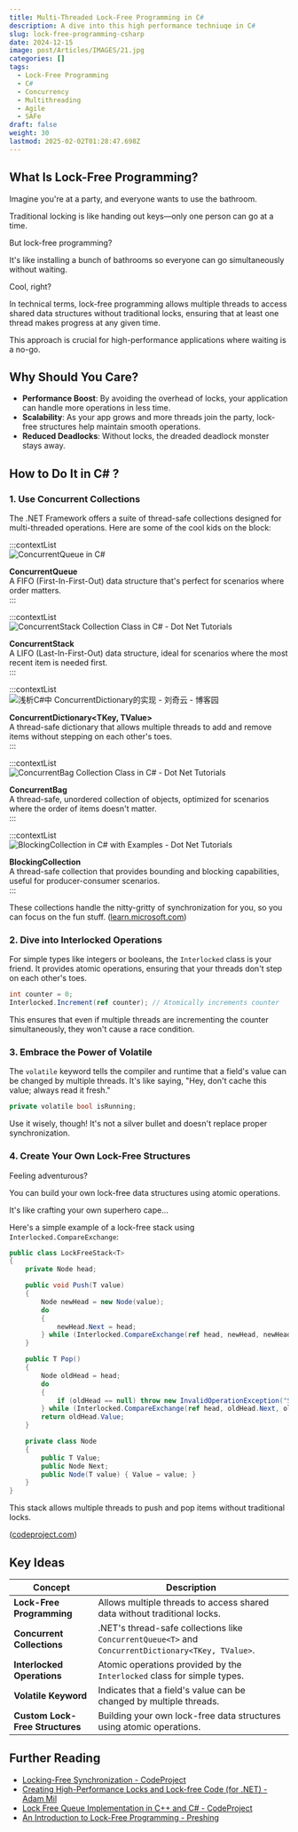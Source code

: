 ```yaml
---
title: Multi-Threaded Lock-Free Programming in C#
description: A dive into this high performance techniuqe in C#
slug: lock-free-programming-csharp
date: 2024-12-15
image: post/Articles/IMAGES/21.jpg
categories: []
tags:
  - Lock-Free Programming
  - C#
  - Concurrency
  - Multithreading
  - Agile
  - SAFe
draft: false
weight: 30
lastmod: 2025-02-02T01:28:47.698Z
---
```

## What Is Lock-Free Programming?

Imagine you're at a party, and everyone wants to use the bathroom.

Traditional locking is like handing out keys—only one person can go at a time.

But lock-free programming?

It's like installing a bunch of bathrooms so everyone can go simultaneously without waiting.

Cool, right?

In technical terms, lock-free programming allows multiple threads to access shared data structures without traditional locks, ensuring that at least one thread makes progress at any given time.

This approach is crucial for high-performance applications where waiting is a no-go.

## Why Should You Care?

* **Performance Boost**: By avoiding the overhead of locks, your application can handle more operations in less time.
* **Scalability**: As your app grows and more threads join the party, lock-free structures help maintain smooth operations.
* **Reduced Deadlocks**: Without locks, the dreaded deadlock monster stays away.

## How to Do It in C# ?

### 1. Use Concurrent Collections

The .NET Framework offers a suite of thread-safe collections designed for multi-threaded operations. Here are some of the cool kids on the block:

:::contextList\
![ConcurrentQueue in C#](https://tse1.mm.bing.net/th?id=OIP.jbAgT7UP1lX2po89SSKc4AHaD7\&pid=Api)

**ConcurrentQueue<T>**\
A FIFO (First-In-First-Out) data structure that's perfect for scenarios where order matters.\
:::

:::contextList\
![ConcurrentStack Collection Class in C# - Dot Net Tutorials](https://tse4.mm.bing.net/th?id=OIP.-P-gg6rrRkg-n91hHV8hHAHaIY\&pid=Api)

**ConcurrentStack<T>**\
A LIFO (Last-In-First-Out) data structure, ideal for scenarios where the most recent item is needed first.\
:::

:::contextList\
![浅析C#中 ConcurrentDictionary的实现 - 刘奇云 - 博客园](https://tse2.mm.bing.net/th?id=OIP.blPVH3m2slO70ZPuxAC43wHaEm\&pid=Api)

**ConcurrentDictionary\<TKey, TValue>**\
A thread-safe dictionary that allows multiple threads to add and remove items without stepping on each other's toes.\
:::

:::contextList\
![ConcurrentBag Collection Class in C# - Dot Net Tutorials](https://tse1.mm.bing.net/th?id=OIP.23ku2r-DJOmwgJRpPOphPQAAAA\&pid=Api)

**ConcurrentBag<T>**\
A thread-safe, unordered collection of objects, optimized for scenarios where the order of items doesn't matter.\
:::

:::contextList\
![BlockingCollection in C# with Examples - Dot Net Tutorials](https://tse2.mm.bing.net/th?id=OIP.aEa--r0iKyG7aZlMN3J0CAAAAA\&pid=Api)

**BlockingCollection<T>**\
A thread-safe collection that provides bounding and blocking capabilities, useful for producer-consumer scenarios.\
:::

These collections handle the nitty-gritty of synchronization for you, so you can focus on the fun stuff. ([learn.microsoft.com](https://learn.microsoft.com/en-us/dotnet/standard/collections/thread-safe/when-to-use-a-thread-safe-collection))

### 2. Dive into Interlocked Operations

For simple types like integers or booleans, the `Interlocked` class is your friend. It provides atomic operations, ensuring that your threads don't step on each other's toes.

```csharp
int counter = 0;
Interlocked.Increment(ref counter); // Atomically increments counter
```

This ensures that even if multiple threads are incrementing the counter simultaneously, they won't cause a race condition.

### 3. Embrace the Power of Volatile

The `volatile` keyword tells the compiler and runtime that a field's value can be changed by multiple threads. It's like saying, "Hey, don't cache this value; always read it fresh."

```csharp
private volatile bool isRunning;
```

Use it wisely, though! It's not a silver bullet and doesn't replace proper synchronization.

### 4. Create Your Own Lock-Free Structures

Feeling adventurous?

You can build your own lock-free data structures using atomic operations.

It's like crafting your own superhero cape...

Here's a simple example of a lock-free stack using `Interlocked.CompareExchange`:

```csharp
public class LockFreeStack<T>
{
    private Node head;

    public void Push(T value)
    {
        Node newHead = new Node(value);
        do
        {
            newHead.Next = head;
        } while (Interlocked.CompareExchange(ref head, newHead, newHead.Next) != newHead.Next);
    }

    public T Pop()
    {
        Node oldHead = head;
        do
        {
            if (oldHead == null) throw new InvalidOperationException("Stack is empty.");
        } while (Interlocked.CompareExchange(ref head, oldHead.Next, oldHead) != oldHead);
        return oldHead.Value;
    }

    private class Node
    {
        public T Value;
        public Node Next;
        public Node(T value) { Value = value; }
    }
}
```

This stack allows multiple threads to push and pop items without traditional locks.

([codeproject.com](https://www.codeproject.com/articles/23317/lock-free-queue-implementation-in-cplusplus-and-cs))

## Key Ideas

| Concept                         | Description                                                                                        |
| ------------------------------- | -------------------------------------------------------------------------------------------------- |
| **Lock-Free Programming**       | Allows multiple threads to access shared data without traditional locks.                           |
| **Concurrent Collections**      | .NET's thread-safe collections like `ConcurrentQueue<T>` and `ConcurrentDictionary<TKey, TValue>`. |
| **Interlocked Operations**      | Atomic operations provided by the `Interlocked` class for simple types.                            |
| **Volatile Keyword**            | Indicates that a field's value can be changed by multiple threads.                                 |
| **Custom Lock-Free Structures** | Building your own lock-free data structures using atomic operations.                               |

## Further Reading

* [Locking-Free Synchronization - CodeProject](https://www.codeproject.com/Articles/190200/Locking-free-synchronization)
* [Creating High-Performance Locks and Lock-free Code (for .NET) - Adam Mil](https://adammil.net/blog/v111_Creating_High-Performance_Locks_and_Lock-free_Code_for_NET_.html)
* [Lock Free Queue Implementation in C++ and C# - CodeProject](https://www.codeproject.com/articles/23317/lock-free-queue-implementation-in-cplusplus-and-cs)
* [An Introduction to Lock-Free Programming - Preshing](https://preshing.com/20120612/an-introduction-to-lock-free-programming/)
